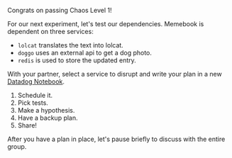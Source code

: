 Congrats on passing Chaos Level 1!

For our next experiment, let's test our dependencies. Memebook is dependent on three services:

- `lolcat` translates the text into lolcat.
- `doggo` uses an external api to get a dog photo.
- `redis` is used to store the updated entry.

With your partner, select a service to disrupt and write your plan in a new [Datadog Notebook](https://app.datadoghq.com/notebook).

1. Schedule it.
1. Pick tests.
1. Make a hypothesis.
1. Have a backup plan.
1. Share!

After you have a plan in place, let's pause briefly to discuss with the entire group.
